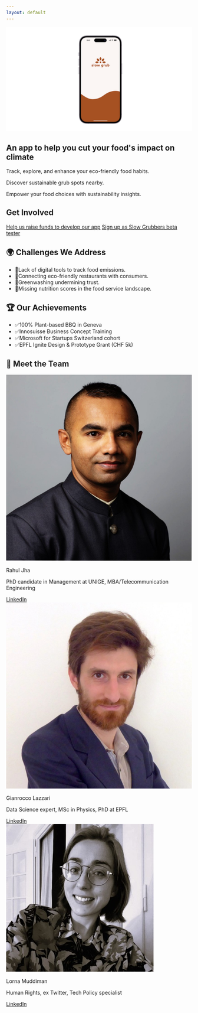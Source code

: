 ```yaml
---
layout: default
---
```

<div class="container">
   <!-- Hero Section -->
<section id="app-look" class="full-width-section">
    <img src="branding/App Mockscreen.png" alt="app mockup">
    <h1>An app to help you cut your food's impact on climate</h1>
    <p>Track, explore, and enhance your eco-friendly food habits.</p>
    <p>Discover sustainable grub spots nearby.</p>
    <p>Empower your food choices with sustainability insights.</p>
</section>

</div>


<!-- Get Involved Section -->
<section id="get-involved" class="center-content">
    <h2>Get Involved</h2>
    <div class="cta-container">
        <a href="https://wemakeit.com/channels/epfl?locale=en" class="cta-button">Help us raise funds to develop our app</a>
        <a href="https://forms.gle/jSnLZz8VALAmCsTD9" class="cta-button">Sign up as Slow Grubbers beta tester</a>
    </div>
</section>


<!-- Challenges Section -->
<section id="problems" class="center-content">
    <h2>🌍 Challenges We Address </h2>
    <ul>
        <li>🛑Lack of digital tools to track food emissions.</li>
        <li>🛑Connecting eco-friendly restaurants with consumers.</li>
        <li>🛑Greenwashing undermining trust.</li>
        <li>🛑Missing nutrition scores in the food service landscape.</li>
    </ul>
</section>

<!-- Achievements Section -->
<section id="achievements" class="center-content">
    <h2>🏆 Our Achievements </h2>
    <ul>
        <li>✅100% Plant-based BBQ in Geneva </li>
        <li>✅Innosuisse Business Concept Training </li>
        <li>✅Microsoft for Startups Switzerland cohort </li>
        <li>✅EPFL Ignite Design & Prototype Grant (CHF 5k) </li>
    </ul>
</section>

<!-- Team Section -->
<section id="team" class="center-content">
    <h2>👥 Meet the Team </h2>
    <div class="team-members">
        <div class="team-member">
            <img src="branding/rahul.png" alt="Rahul Jha">
            <p>Rahul Jha</p>
            <p>PhD candidate in Management at UNIGE, MBA/Telecommunication Engineering</p>
            <a href="https://www.linkedin.com/in/r-jha/" target="_blank">LinkedIn</a>
        </div>
        <div class="team-member">
            <img src="branding/gianrocco.png" alt="Gianrocco Lazzari">
            <p>Gianrocco Lazzari</p>
            <p>Data Science expert, MSc in Physics, PhD at EPFL</p>
            <a href="https://www.linkedin.com/in/gianroccolazzari/" target="_blank">LinkedIn</a>
        </div>
        <div class="team-member">
            <img src="branding/lorna.png" alt="Lorna Muddiman">
            <p>Lorna Muddiman</p>
            <p>Human Rights, ex Twitter, Tech Policy specialist</p>
            <a href="https://www.linkedin.com/in/lorna-m/" target="_blank">LinkedIn</a>
        </div>
    </div>
</section>

<!-- </div> -->
